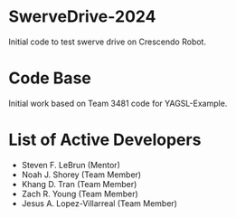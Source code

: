 # SwerveDrive-2024
Initial code to test swerve drive on Crescendo Robot.

# Code Base

Initial work based on Team 3481 code for YAGSL-Example.

# List of Active Developers

- Steven F. LeBrun (Mentor)
- Noah J. Shorey (Team Member)
- Khang D. Tran (Team Member)
- Zach R. Young (Team Member)
- Jesus A. Lopez-Villarreal (Team Member)